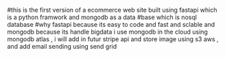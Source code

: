 #this is the first version of a ecommerce web site built using fastapi which is a python framwork and mongodb as a data #base which is nosql database
#why fastapi because its easy to code and fast and sclable and mongodb  because its handle bigdata i use mongodb in the cloud using mongodb atlas  , i will add in futur stripe api and store image using s3 aws , and add email sending using send grid